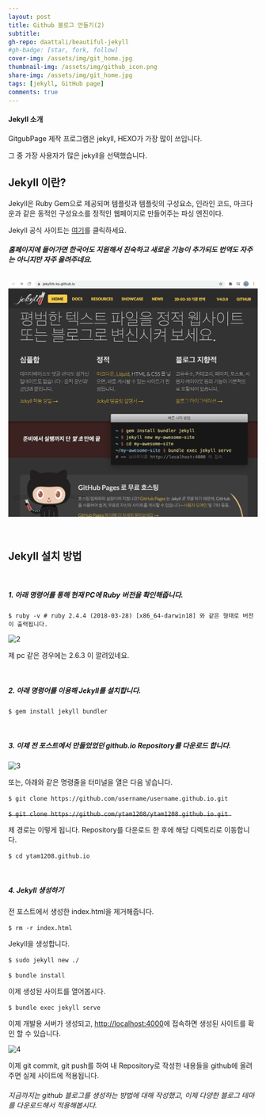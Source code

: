 ```yaml
---
layout: post
title: Github 블로그 만들기(2)
subtitle: 
gh-repo: daattali/beautiful-jekyll
#gh-badge: [star, fork, follow]
cover-img: /assets/img/git_home.jpg
thumbnail-img: /assets/img/github_icon.png
share-img: /assets/img/git_home.jpg
tags: [jekyll, GitHub page]
comments: true
---  
```


#### Jekyll 소개

GitgubPage 제작 프로그램은 jekyll, HEXO가 가장 많이 쓰입니다. 

그 중 가장 사용자가 많은 jekyll을 선택했습니다.


## Jekyll 이란?

Jekyll은 Ruby Gem으로 제공되며 템플릿과 템플릿의 구성요소, 인라인 코드, 마크다운과 같은 동적인 구성요소를 정적인 웹페이지로 만들어주는 파싱 엔진이다.

Jekyll 공식 사이트는 [여기](https://jekyllrb-ko.github.io/)를 클릭하세요. 

###### ***홈페이지에 들어가면 한국어도 지원해서 친숙하고 새로운 기능이 추가되도 번역도 자주는 아니지만 자주 올려주네요.***

![1](../post_image/2021_06_27_2/gitpage.png)


<br>

## Jekyll 설치 방법  

<br>

##### 1. 아래 명령어를 통해 현재 PC에 Ruby 버전을 확인해줍니다.
   
``` $ ruby -v # ruby 2.4.4 (2018-03-28) [x86_64-darwin18] 와 같은 형태로 버전이 출력됩니다. ```

![2](../post_image/2021_06_27_2/ruby_v.png)

제 pc 같은 경우에는 2.6.3 이 깔려있네요.

<br>

##### 2. 아래 명령어를 이용해 Jekyll를 설치합니다.

``` $ gem install jekyll bundler ```

<br>

##### 3. 이제 전 포스트에서 만들었었던 github.io Repository를 다운로드 합니다.

![3](../post_image/2021_06_27_2/git_url.png)

또는, 아래와 같은 명령줄을 터미널을 열은 다음 넣습니다.

```$ git clone https://github.com/username/username.github.io.git ```

~~```$ git clone https://github.com/ytam1208/ytam1208.github.io.git ```~~

제 경로는 이렇게 됩니다. Repository를 다운로드 한 후에 해당 디렉토리로 이동합니다.

```$ cd ytam1208.github.io```

<br>

##### 4. Jekyll 생성하기

전 포스트에서 생성한 index.html을 제거해줍니다.

```$ rm -r index.html ```

Jekyll을 생성합니다.

```$ sudo jekyll new ./ ```

```$ bundle install ```

이제 생성된 사이트를 열어봅시다.

``` $ bundle exec jekyll serve ```

이제 개발용 서버가 생성되고, [http://localhost:4000](http://localhost:4000)에 접속하면 생성된 사이트를 확인 할 수 있습니다.

![4](../post_image/2021_06_27_2/local.png)

이제 git commit, git push를 하여 내 Repository로 작성한 내용들을 github에 올려주면 실제 사이트에 적용됩니다.

###### 지금까지는 github 블로그를 생성하는 방법에 대해 작성했고, 이제 다양한 블로그 테마를 다운로드해서 적용해봅시다.
